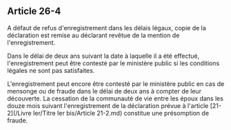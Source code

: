 Article 26-4
----
A défaut de refus d'enregistrement dans les délais légaux, copie de la
déclaration est remise au déclarant revêtue de la mention de l'enregistrement.

Dans le délai de deux ans suivant la date à laquelle il a été effectué,
l'enregistrement peut être contesté par le ministère public si les conditions
légales ne sont pas satisfaites.

L'enregistrement peut encore être contesté par le ministère public en cas de
mensonge ou de fraude dans le délai de deux ans à compter de leur découverte. La
cessation de la communauté de vie entre les époux dans les douze mois suivant
l'enregistrement de la déclaration prévue à l'article [21-2](/Livre Ier/Titre Ier bis/Article 21-2.md) constitue une
présomption de fraude.
